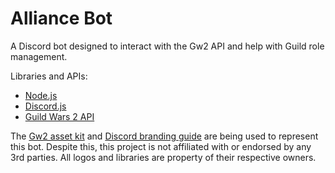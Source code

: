 # Alliance Bot

A Discord bot designed to interact with the Gw2 API and help with Guild role management.

Libraries and APIs:
- [Node.js](https://nodejs.org/en/about/)
- [Discord.js](https://discord.js.org/#/)
- [Guild Wars 2 API](https://wiki.guildwars2.com/wiki/API:Main)

The [Gw2 asset kit](https://www.guildwars2.com/en/media/asset-kit/) and [Discord branding guide](https://discord.com/branding) are being used to represent this bot. Despite this, this project is not affiliated with or endorsed by any 3rd parties. All logos and libraries are property of their respective owners.
